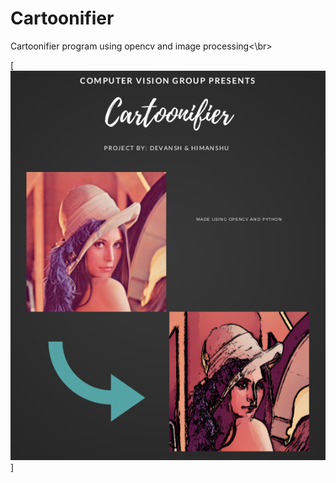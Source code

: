 # Cartoonifier
Cartoonifier program using opencv and image processing<\br>

[![](cartoonifier_poster.png)]
